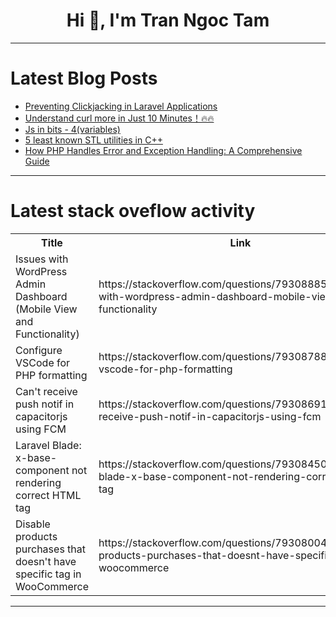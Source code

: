 <h1 align="center">Hi 👋, I'm Tran Ngoc Tam</h1>

---

# Latest Blog Posts 
<!-- BLOG-POST-LIST:START -->
- [Preventing Clickjacking in Laravel Applications](https://dev.to/pentest_testing_corp/preventing-clickjacking-in-laravel-applications-2hfe)
- [Understand curl more in Just 10 Minutes！🔥🔥](https://dev.to/fallon_jimmy/understand-curl-more-in-just-10-minutes-32om)
- [Js in bits - 4&lpar;variables&rpar;](https://dev.to/avinashd10/js-in-bits-4variables-1d14)
- [5 least known STL utilities in C++](https://dev.to/pikotutorial/5-least-known-stl-utilities-in-c-46n9)
- [How PHP Handles Error and Exception Handling: A Comprehensive Guide](https://dev.to/abhay_yt_52a8e72b213be229/how-php-handles-error-and-exception-handling-a-comprehensive-guide-3c5)
<!-- BLOG-POST-LIST:END -->

---

# Latest stack oveflow activity
<table>
  <tr><th>Title</th><th>Link</th></tr>
  <!-- STACKOVERFLOW:START --><tr><td>Issues with WordPress Admin Dashboard &lpar;Mobile View and Functionality&rpar;</td><td>https://stackoverflow.com/questions/79308885/issues-with-wordpress-admin-dashboard-mobile-view-and-functionality</td></tr><tr><td>Configure VSCode for PHP formatting</td><td>https://stackoverflow.com/questions/79308788/configure-vscode-for-php-formatting</td></tr><tr><td>Can&#39;t receive push notif in capacitorjs using FCM</td><td>https://stackoverflow.com/questions/79308691/cant-receive-push-notif-in-capacitorjs-using-fcm</td></tr><tr><td>Laravel Blade: x-base-component not rendering correct HTML tag</td><td>https://stackoverflow.com/questions/79308450/laravel-blade-x-base-component-not-rendering-correct-html-tag</td></tr><tr><td>Disable products purchases that doesn&#39;t have specific tag in WooCommerce</td><td>https://stackoverflow.com/questions/79308004/disable-products-purchases-that-doesnt-have-specific-tag-in-woocommerce</td></tr><!-- STACKOVERFLOW:END -->
</table>

---


